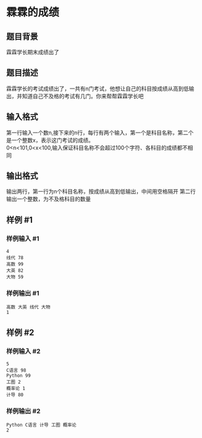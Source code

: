 # 霖霖的成绩

## 题目背景

霖霖学长期末成绩出了

## 题目描述

霖霖学长的考试成绩出了，一共有n门考试，他想让自己的科目按成绩从高到低输出，并知道自己不及格的考试有几门。你来帮帮霖霖学长吧

## 输入格式
第一行输入一个数n,接下来的n行，每行有两个输入，第一个是科目名称，第二个是一个整数x，表示这门考试的成绩。\
0<n<101,0<x<100,输入保证科目名称不会超过100个字符、各科目的成绩都不相同
## 输出格式
输出两行，第一行为n个科目名称，按成绩从高到低输出，中间用空格隔开
第二行输出一个整数，为不及格科目的数量
## 样例 #1

### 样例输入 #1

```
4
线代 78
高数 99
大英 82
大物 59
```

### 样例输出 #1

```
高数 大英 线代 大物
1
```

## 样例 #2

### 样例输入 #2

```
5
C语言 98
Python 99
工图 2
概率论 1
计导 80
```

### 样例输出 #2

```
Python C语言 计导 工图 概率论
2
```

